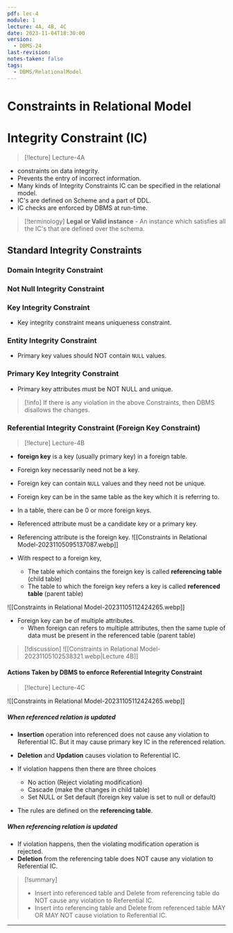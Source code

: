 ```yaml
---
pdf: lec-4
module: 1
lecture: 4A, 4B, 4C
date: 2023-11-04T18:30:00
version:
  - DBMS-24
last-revision: 
notes-taken: false
tags:
  - DBMS/RelationalModel
---
```

# Constraints in Relational Model

# Integrity Constraint (IC)
> [!lecture] Lecture-4A
- constraints on data integrity.
- Prevents the entry of incorrect information.
- Many kinds of Integrity Constraints IC can be specified in the relational model.
- IC's are defined on Scheme and a part of DDL.
- IC checks are enforced by DBMS at run-time.

> [!terminology] 
> **Legal or Valid instance** - An instance which satisfies all the IC's that are defined over the schema.

## Standard Integrity Constraints

### Domain Integrity Constraint


### Not Null Integrity Constraint


### Key Integrity Constraint
- Key integrity constraint means uniqueness constraint.

### Entity Integrity Constraint
- Primary key values should NOT contain `NULL` values.

### Primary Key Integrity Constraint
- Primary key attributes must be NOT NULL and unique.


> [!info] 
> If there is any violation in the above Constraints, then DBMS disallows the changes. 

### Referential Integrity Constraint (Foreign Key Constraint)
> [!lecture] Lecture-4B

- **foreign key** is a key (usually primary key) in a foreign table.
- Foreign key necessarily need not be a key.
- Foreign key can contain `NULL` values and they need not be unique.
- Foreign key can be in the same table as the key which it is referring to.
- In a table, there can be 0 or more foreign keys.

- Referenced attribute must be a candidate key or a primary key.
- Referencing attribute is the foreign key.
![[Constraints in Relational Model-20231105095137087.webp]]

- With respect to a foreign key, 
	- The table which contains the foreign key is called **referencing table** (child table)
	- The table to which the foreign key refers a key is called **referenced table** (parent table)

![[Constraints in Relational Model-20231105112424265.webp]]

- Foreign key can be of multiple attributes.
	- When foreign can refers to multiple attributes, then the same tuple of data must be present in the referenced table (parent table)


> [!discussion] 
> ![[Constraints in Relational Model-20231105102538321.webp|Lecture 4B]]


#### Actions Taken by DBMS to enforce Referential Integrity Constraint
> [!lecture] Lecture-4C

![[Constraints in Relational Model-20231105112424265.webp]]

##### When referenced relation is updated
- **Insertion** operation into referenced does not cause any violation to Referential IC. But it may cause primary key IC in the referenced relation.
- **Deletion** and **Updation** causes violation to Referential IC.
- If violation happens then there are three choices
	- No action (Reject violating modification)
	- Cascade (make the changes in child table)
	- Set NULL or Set default (foreign key value is set to null or default)

- The rules are defined on the **referencing table**.

##### When referencing relation is updated
- If violation happens, then the violating modification operation is rejected.
- **Deletion** from the referencing table does NOT cause any violation to Referential IC.


> [!summary] 
> - Insert into referenced table and Delete from referencing table do NOT cause any violation to Referential IC.
> - Insert into referencing table and Delete from referenced table MAY OR MAY NOT cause violation to Referential IC.


---
